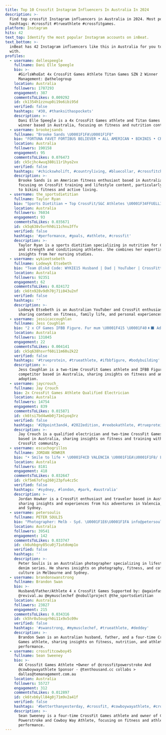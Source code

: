 ```yaml
---
title: Top 10 Crossfit Instagram Influencers In Australia In 2024
description: >-
  Find top crossfit Instagram influencers in Australia in 2024. Most popular
  hashtags: #crossfit #trueathlete #crossfitgames.
platform: Instagram
hits: 42
text_top: Identify the most popular Instagram accounts on inBeat.
text_bottom: >-
  inBeat has 42 Instagram influencers like this in Australia for you to work
  with.
profiles:
  - username: dellespeegle
    fullname: Dani Elle Speegle
    bio: >-
      #GirlsWhoEat 4x CrossFit Games Athlete Titan Games SZN 2 Winner
      Management: @athelogroup
    location: Australia
    followers: 1787293
    engagement: 387
    commentsToLikes: 0.009292
    id: ck1354h1zznup0i19o6ibi95d
    verified: false
    hashtags: '#30, #thanksithaspockets'
    description: >-
      Dani Elle Speegle is a 4x CrossFit Games athlete and Titan Games Season 2
      winner based in Australia, focusing on fitness and nutrition content.
  - username: brookejsands
    fullname: "Brooke Sands \U0001F1FA\U0001F1F8"
    bio: "FORTUNA FAVET FORTIBUS BELIEVER • ALL AMERICAN • BIKINIS • CROSSFIT \U0001F43E son @lukejsands"
    location: Australia
    followers: 190158
    engagement: 95
    commentsToLikes: 0.076473
    id: ck5cjhc4wuq380i11r1hyo2vx
    verified: false
    hashtags: '#chickswholift, #countryliving, #bluecollar, #crossfitchicks'
    description: >-
      Brooke Sands is an American fitness enthusiast based in Australia,
      focusing on CrossFit training and lifestyle content, particularly related
      to bikini fitness and active living.
  - username: the_sportsdietitian
    fullname: Taylor Ryan
    bio: "Sports Dietitian ➡️ Top CrossFit/S&C Athletes \U0001F34FFUELLING ATHLETES \U0001F34E@thesportsdietitian_co \U0001F4F2@biterite_co ✨@esthetiquewellness_co \U0001F469‍⚕️ Student Nurse"
    location: Australia
    followers: 76034
    engagement: 93
    commentsToLikes: 0.035671
    id: ck5q638v5vrhh0i11chnu3ffv
    verified: false
    hashtags: '#performance, #goals, #athlete, #crossfit'
    description: >-
      Taylor Ryan is a sports dietitian specializing in nutrition for CrossFit
      and strength and conditioning athletes. She combines her expertise with
      insights from her nursing studies. 
  - username: wykieetsebeth
    fullname: Lodewyk Etsebeth
    bio: "Team @lskd Code: WYKIE15 Husband | Dad | YouTuber | CrossFitter \U0001F447ALL MY STUFF\U0001F447"
    location: Australia
    followers: 92351
    engagement: 62
    commentsToLikes: 0.024172
    id: ck6tn928v9dh70j71i043u2nf
    verified: false
    hashtags: ''
    description: >-
      Lodewyk Etsebeth is an Australian YouTuber and CrossFit enthusiast,
      sharing content on fitness, family life, and personal experiences.
  - username: jessicaccoughlan
    fullname: Jess Coughlan
    bio: "2 x CF Games IFBB Figure. Fur mum \U0001F415 \U0001F408‍⬛ Adopt! @garageathleteprogram @crossfitnorwest"
    location: Australia
    followers: 131045
    engagement: 22
    commentsToLikes: 0.004141
    id: ck5q638hsvrf60i11m60u2k22
    verified: false
    hashtags: '#trueprotein, #trueathlete, #ifbbfigure, #bodybuilding'
    description: >-
      Jess Coughlan is a two-time CrossFit Games athlete and IFBB Figure
      competitor based in Australia, sharing insights on fitness and animal
      adoption.
  - username: jaycrouch_
    fullname: Jay Crouch
    bio: 2x CrossFit Games Athlete Qualified Electrician
    location: Australia
    followers: 14754
    engagement: 839
    commentsToLikes: 0.015871
    id: ck6tsi7bd4wmb0j71m1yoq3rz
    verified: false
    hashtags: '#20point3and4, #2022edition, #reebokathlete, #trueprotein'
    description: >-
      Jay Crouch is a qualified electrician and two-time CrossFit Games athlete
      based in Australia, sharing insights on fitness and training within the
      CrossFit community.
  - username: escuchogrillos
    fullname: JORDAN HOWKER
    bio: "• Smile to life • \U0001F4CD VALENCIA \U0001F1EA\U0001F1F8/ LONDON \U0001F1EC\U0001F1E7 ❤️ Sydney\U0001F1E6\U0001F1FA\U0001F3C4\U0001F3FC‍♂️\U0001F998 \U0001F3CB\U0001F3FC‍♂️ CrossFiter \U0001F30F Traveler"
    location: Australia
    followers: 8181
    engagement: 418
    commentsToLikes: 0.032647
    id: ckf5m67ofsg260j23pfu4cz5c
    verified: false
    hashtags: '#sydney, #london, #park, #australia'
    description: >-
      Jordan Howker is a CrossFit enthusiast and traveler based in Australia,
      sharing insights and experiences from his adventures in Valencia, London,
      and Sydney.
  - username: petersoulis
    fullname: PETER SOULIS
    bio: "Photographer: Melb - Syd. \U0001F1E6\U0001F1FA info@petersoulis.com Denim Diaries Series Project. Dad Crossfitter & Coffee drinker"
    location: Australia
    followers: 39541
    engagement: 142
    commentsToLikes: 0.033747
    id: ck6uhbgny85cu0j71utdomp1o
    verified: false
    hashtags: ''
    description: >-
      Peter Soulis is an Australian photographer specializing in lifestyle and
      denim series. He shares insights on photography, fitness, and coffee
      culture in Melbourne and Sydney.
  - username: brandonswanstrong
    fullname: Brandon Swan
    bio: >-
      Husband/Father/Athlete 4 x CrossFit Games Supported by: @againfasterau
      @revival.au @mymusclechef @nobullproject @the_sportsdietitian
    location: Australia
    followers: 23827
    engagement: 215
    commentsToLikes: 0.034316
    id: ck5hr8u5ougrh0i11x9x5c09v
    verified: false
    hashtags: '#swanstrong, #mymusclechef, #trueathlete, #deddey'
    description: >-
      Brandon Swan is an Australian husband, father, and a four-time CrossFit
      Games athlete, sharing insights on fitness, nutrition, and athletic
      performance.
  - username: crossfitcowboy45
    fullname: Sean Sweeney
    bio: >-
      4X Crossfit Games Athlete •Owner of @crossfitpowerstroke And
      @cowboywayathlete Sponsor - @tenthousand.cc collabs >
      dallas@temanagement.com.au
    location: Australia
    followers: 55727
    engagement: 312
    commentsToLikes: 0.012897
    id: ck6tvb6yll84g0j71m9v2a41f
    verified: false
    hashtags: '#betterthanyesterday, #crossfit, #cowboywayathlete, #crossfitcowboy'
    description: >-
      Sean Sweeney is a four-time CrossFit Games athlete and owner of CrossFit
      Powerstroke and Cowboy Way Athlete, focusing on fitness and athletic
      performance.
---
```


